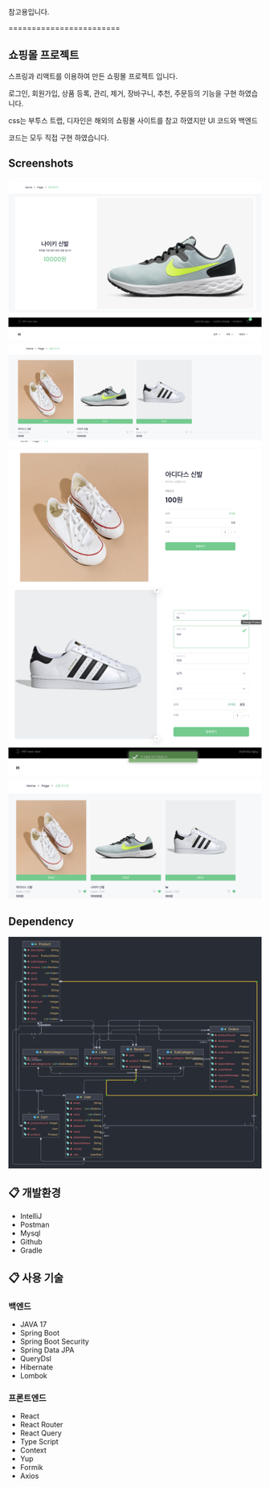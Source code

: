 참고용입니다.

========================





쇼핑몰 프로젝트
-------------------
스프링과 리액트를 이용하여 만든 쇼핑몰 프로젝트 입니다.

로그인, 회원가입, 상품 등록, 관리, 제거, 장바구니, 추천, 주문등의 기능을 구현 하였습니다.

css는 부투스 트랩, 디자인은 해외의 쇼핑몰 사이트를 참고 하였지만 UI 코드와 백엔드

코드는 모두 직접 구현 하였습니다.

Screenshots
-----------------
 <img src="/imgs/3.png" alt="쇼핑몰">
 <img src="/imgs/4.png" alt="쇼핑몰">
 <img src="/imgs/5.png" alt="쇼핑몰">
 <img src="/imgs/8.png" alt="쇼핑몰">
 <img src="/imgs/10.png" alt="쇼핑몰">

Dependency
-----------------
 <img src="/imgs/diagram.png" alt="쇼핑몰">


## :clipboard: 개발환경
* IntelliJ
* Postman
* Mysql
* Github
* Gradle

## :clipboard: 사용 기술
### 백엔드
* JAVA 17
* Spring Boot
* Spring Boot Security
* Spring Data JPA
* QueryDsl
* Hibernate
* Lombok

### 프론트엔드
* React
* React Router
* React Query
* Type Script
* Context
* Yup
* Formik
* Axios

